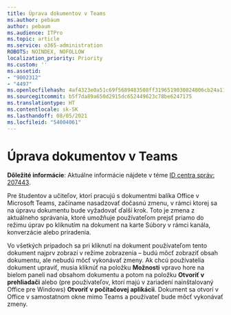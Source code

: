 ```yaml
---
title: Úprava dokumentov v Teams
ms.author: pebaum
author: pebaum
ms.audience: ITPro
ms.topic: article
ms.service: o365-administration
ROBOTS: NOINDEX, NOFOLLOW
localization_priority: Priority
ms.custom: ''
ms.assetid:
- "9002312"
- "4497"
ms.openlocfilehash: 4af4323e0a51c69f5689483508ff3196519030824806cb24a1157b61daefa2cf
ms.sourcegitcommit: b5f7da89a650d2915dc652449623c78be6247175
ms.translationtype: HT
ms.contentlocale: sk-SK
ms.lasthandoff: 08/05/2021
ms.locfileid: "54004061"
---
```

# <a name="editing-documents-in-teams"></a>Úprava dokumentov v Teams

**Dôležité informácie**: Aktuálne informácie nájdete v téme [ID centra správ: 207443](https://admin.microsoft.com/Adminportal/Home?source=applauncher#MessageCenter?id=MC207443). 

Pre študentov a učiteľov, ktorí pracujú s dokumentmi balíka Office v Microsoft Teams, začíname nasadzovať dočasnú zmenu, v rámci ktorej sa na úpravu dokumentu bude vyžadovať ďalší krok. Toto je zmena z aktuálneho správania, ktoré umožňuje používateľom prejsť priamo do režimu úprav po kliknutím na dokument na karte Súbory v rámci kanála, konverzácie alebo priradenia.

Vo všetkých prípadoch sa pri kliknutí na dokument používateľom tento dokument najprv zobrazí v režime zobrazenia – budú môcť zobraziť obsah dokumentu, ale nebudú môcť vykonávať zmeny. Ak chcú používatelia dokument upraviť, musia kliknúť na položku **Možnosti** vpravo hore na bielom paneli nad obsahom dokumentu a potom na položku **Otvoriť v prehliadači** alebo (pre používateľov, ktorí majú v zariadení nainštalovaný Office pre Windows) **Otvoriť v počítačovej aplikácii**. Dokument sa otvorí v Office v samostatnom okne mimo Teams a používateľ bude môcť vykonávať zmeny.
